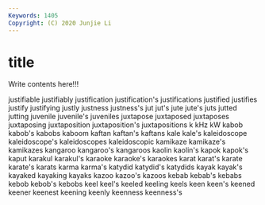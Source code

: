 ```yaml
---
Keywords: 1405
Copyright: (C) 2020 Junjie Li
---
```


# title

Write contents here!!!

justifiable 
justifiably 
justification 
justification's 
justifications
justified 
justifies 
justify 
justifying 
justly 
justness 
justness's 
jut 
jut's 
jute
jute's 
juts 
jutted 
jutting 
juvenile 
juvenile's 
juveniles 
juxtapose 
juxtaposed 
juxtaposes
juxtaposing 
juxtaposition 
juxtaposition's 
juxtapositions 
k 
kHz 
kW 
kabob 
kabob's 
kabobs
kaboom 
kaftan 
kaftan's 
kaftans 
kale 
kale's 
kaleidoscope 
kaleidoscope's 
kaleidoscopes 
kaleidoscopic
kamikaze 
kamikaze's 
kamikazes 
kangaroo 
kangaroo's 
kangaroos 
kaolin 
kaolin's 
kapok 
kapok's
kaput 
karakul 
karakul's 
karaoke 
karaoke's 
karaokes 
karat 
karat's 
karate 
karate's
karats 
karma 
karma's 
katydid 
katydid's 
katydids 
kayak 
kayak's 
kayaked 
kayaking
kayaks 
kazoo 
kazoo's 
kazoos 
kebab 
kebab's 
kebabs 
kebob 
kebob's 
kebobs
keel 
keel's 
keeled 
keeling 
keels 
keen 
keen's 
keened 
keener 
keenest
keening 
keenly 
keenness 
keenness's 
